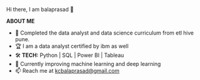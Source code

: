 Hi there, I am balaprasad 👋


**ABOUT ME**

- 🏅 Completed the data analyst and data science curriculum from etl hive pune.
- 🏆 I am a data analyst certified by ibm as well
- 🛠️ **TECH:** Python | SQL | Power BI | Tableau
- 🌱 Currently improving machine learning and deep learning
- 📫 Reach me at kcbalaprasad@gmail.com
